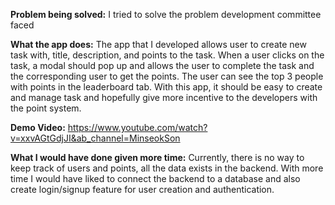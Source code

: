 **Problem being solved:** I tried to solve the problem development committee faced

**What the app does:**
The app that I developed allows user to create new task with, title, description, and points to the task.
When a user clicks on the task, a modal should pop up and allows the user to complete the task and the corresponding
user to get the points. The user can see the top 3 people with points in the leaderboard tab. With this app, it should
be easy to create and manage task and hopefully give more incentive to the developers with the point system.

**Demo Video:** https://www.youtube.com/watch?v=xxvAGtGdjJI&ab_channel=MinseokSon

**What I would have done given more time:**
Currently, there is no way to keep track of users and points, all the data exists in the backend. With more time
I would have liked to connect the backend to a database and also create login/signup feature for user creation and
authentication.
